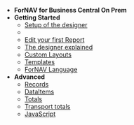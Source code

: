 <!-- docs/_sidebar.md -->
<!-- [![ForNAV](../Images/ForNAV_logo_2f_250.png)](https://www.fornav.com/) -->

- **ForNAV for Business Central On Prem**
- **Getting Started**
  - [Setup of the designer](/ForNAVForBCOnPrem/)
  - <!-- ToDo Setup Report Pack -->
  <!-- - ToDo Add Help pages for the ForNAV Report Pack -->
  - [Edit your first Report](/ForNAVForBCOnPrem/EditYourFirstReport.md)
  - [The designer explained](/ForNAVForBCOnPrem/DesignerExplained.md) <!-- Generic -->
  - [Custom Layouts](/ForNAVForBCOnPrem/CustomLayouts.md) <!-- Generic -->
  - [Templates](/ForNAVForBCOnPrem/Templates.md)
  - [ForNAV Language](/ForNAVForBCOnPrem/Language.md)
  <!-- - Direct Print -->
- **Advanced**
  - [Records](/ForNAVForBCOnPrem/Records.md) 
  - [DataItems](/ForNAVForBCOnPrem/DataItem.md)
  - [Totals](/ForNAVForBCOnPrem/Totals.md)
  - [Transport totals](/ForNAVForBCOnPrem/TransportTotals.md)
  <!-- - [Groupheaders/footers](/ForNAVForBCOnPrem/) Generic -->
  - [JavaScript](/ForNAVForBCOnPrem/JavaScript.md)
  <!-- - [Create a new report]()  Generic -->
<!-- - **Extension Development** -->
  <!-- - [Create an extension from ForNAV](/ForNAVForBCOnPrem/) -->
  <!-- - [Set up ForNAV and Docker](/ForNAVForBCOnPrem/DockerSetup.md) -->
  <!-- - [Adding ForNAV reports to your own extension](/ForNAVForBCOnPrem/AddForNAVToYourExtension.md) -->
  <!-- - [ForNAV API](/ForNAVForBCOnPrem/) -->
  <!-- - [Conversion]() -->